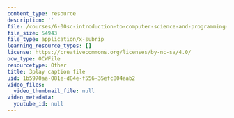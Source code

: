 ```yaml
---
content_type: resource
description: ''
file: /courses/6-00sc-introduction-to-computer-science-and-programming-spring-2011/1b5970aa081ed84ef55635efc804aab2_yVkt3Px4KHA.srt
file_size: 54943
file_type: application/x-subrip
learning_resource_types: []
license: https://creativecommons.org/licenses/by-nc-sa/4.0/
ocw_type: OCWFile
resourcetype: Other
title: 3play caption file
uid: 1b5970aa-081e-d84e-f556-35efc804aab2
video_files:
  video_thumbnail_file: null
video_metadata:
  youtube_id: null
---
```

